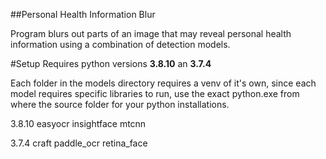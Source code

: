 ##Personal Health Information Blur

Program blurs out parts of an image that may reveal personal health information using a combination of detection models.

#Setup
Requires python versions **3.8.10** an **3.7.4**

Each folder in the models directory requires a venv of it's own, since each model requires specific libraries to run, use the exact python.exe from where the source folder for your python installations.

3.8.10
easyocr
insightface
mtcnn

3.7.4
craft
paddle_ocr
retina_face

